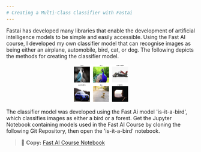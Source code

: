 ```yaml
---
# Creating a Multi-Class Classifier with Fastai
---
```

Fastai has developed many libraries that enable the development of artificial intelligence models to be simple and easily accessible. Using the Fast AI course, I developed my own classifier model that can recognise images as being either an airplane, automobile, bird, cat, or dog. The following depicts the methods for creating the classifier model. 
<p align="center">
  
<img src = '/images/multi.png' height = 100>

</p>

The classifier model was developed using the Fast Ai model 'is-it-a-bird', which classifies images as either a bird or a forest.
Get the Jupyter Notebook containing models used in the Fast AI Course by cloning the following Git Repository, then open the 'is-it-a-bird' notebook. 
> 🔗 **Copy:** <a href="https://github.com/lovellbrian/course22.git" target="_blank">Fast AI Course Notebook</a>




